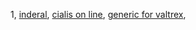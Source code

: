 1,  <a href="http://gailcarsonwebb.com/inspirationalreminders.htm">inderal</a>, <a href="http://gailcarsonwebb.com/faq.htm">cialis on line</a>, <a href="http://hexinguoji.com/archives/9">generic for valtrex</a>, 
